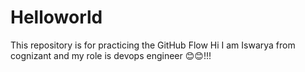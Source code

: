 # Helloworld
This repository is for practicing the GitHub Flow
Hi I am Iswarya from cognizant and my role is devops engineer 😊😊!!!
